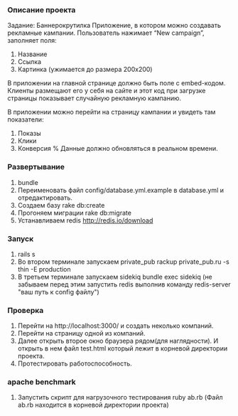 ### Описание проекта ###
Задание: Баннерокрутилка
Приложение, в котором можно создавать рекламные кампании. 
Пользователь нажимает “New campaign”, заполняет поля:
1. Название
2. Ссылка
3. Картинка (ужимается до размера 200x200)

В приложении на главной странице должно быть поле с embed-кодом.
Клиенты размещают его у себя на сайте и этот код при загрузке страницы показывает случайную рекламную кампанию.

В приложении можно перейти на страницу кампании и увидеть там показатели:
1. Показы
2. Клики
3. Конверсия %
Данные должно обновляться в реальном времени.

### Развертывание ###
1. bundle
2. Переименовать файл config/database.yml.example в database.yml и отредактировать.
3. Создаем базу
rake db:create
4. Прогоняем миграции
rake db:migrate
5. Устанавливаем redis
http://redis.io/download

### Запуск ###
1. rails s
2. Во втором терминале запускаем private_pub
rackup private_pub.ru -s thin -E production
3. В третьем терминале запускаем sidekiq
bundle exec sidekiq (не забываем перед этим запустить redis выполнив команду redis-server "ваш путь к config файлу")

### Проверка ###
1. Перейти на http://localhost:3000/ и создать неколько компаний.
2. Перейти на страницу одной из компаний.
3. Далее открыть второе окно браузера рядом(для наглядности). И открыть в нем файл test.html который лежит в корневой директории проекта.
4. Протестировать работоспособность.

### apache benchmark ###
1. Запустить скрипт для нагрузочного тестирования
ruby ab.rb
(Файл ab.rb находится в корневой директории проекта)